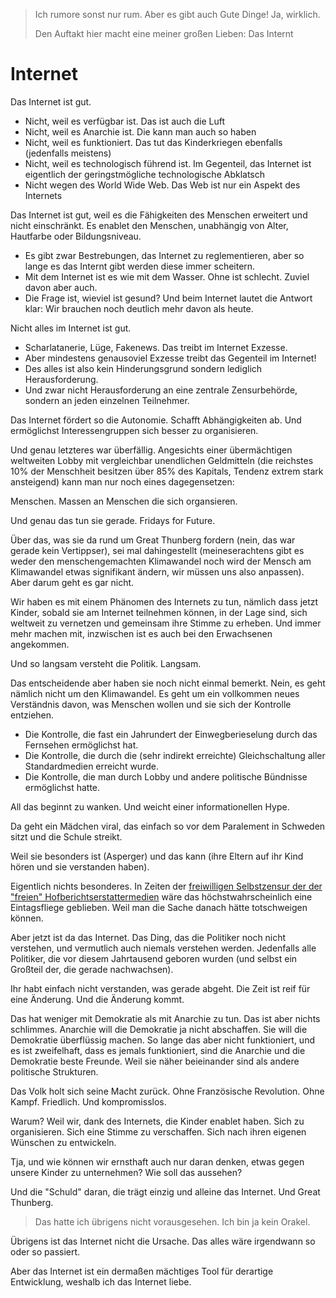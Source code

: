 > Ich rumore sonst nur rum.  Aber es gibt auch Gute Dinge!  Ja, wirklich.
>
> Den Auftakt hier macht eine meiner großen Lieben:  Das Internt

# Internet

Das Internet ist gut.

- Nicht, weil es verfügbar ist.  Das ist auch die Luft
- Nicht, weil es Anarchie ist.  Die kann man auch so haben
- Nicht, weil es funktioniert.  Das tut das Kinderkriegen ebenfalls (jedenfalls meistens)
- Nicht, weil es technologisch führend ist.  Im Gegenteil, das Internet ist eigentlich der geringstmögliche technologische Abklatsch
- Nicht wegen des World Wide Web.  Das Web ist nur ein Aspekt des Internets

Das Internet ist gut, weil es die Fähigkeiten des Menschen erweitert und nicht einschränkt.
Es enablet den Menschen, unabhängig von Alter, Hautfarbe oder Bildungsniveau.

- Es gibt zwar Bestrebungen, das Internet zu reglementieren, aber so lange es das Internt gibt werden diese immer scheitern.
- Mit dem Internet ist es wie mit dem Wasser.  Ohne ist schlecht.  Zuviel davon aber auch.
- Die Frage ist, wieviel ist gesund?  Und beim Internet lautet die Antwort klar:  Wir brauchen noch deutlich mehr davon als heute.

Nicht alles im Internet ist gut.

- Scharlatanerie, Lüge, Fakenews.  Das treibt im Internet Exzesse.
- Aber mindestens genausoviel Exzesse treibt das Gegenteil im Internet!
- Des alles ist also kein Hinderungsgrund sondern lediglich Herausforderung.
- Und zwar nicht Herausforderung an eine zentrale Zensurbehörde, sondern an jeden einzelnen Teilnehmer.

Das Internet fördert so die Autonomie.  Schafft Abhängigkeiten ab.  Und ermöglichst Interessengruppen sich besser zu organisieren.

Und genau letzteres war überfällig.  Angesichts einer übermächtigen weltweiten Lobby mit vergleichbar unendlichen Geldmitteln
(die reichstes 10% der Menschheit besitzen über 85% des Kapitals, Tendenz extrem stark ansteigend) kann man nur noch eines
dagegensetzen:

Menschen.  Massen an Menschen die sich organsieren.

Und genau das tun sie gerade.  Fridays for Future.

Über das, was sie da rund um Great Thunberg fordern (nein, das war gerade kein Vertippser),
sei mal dahingestellt (meineserachtens gibt es weder den menschengemachten Klimawandel
noch wird der Mensch am Klimawandel etwas signifikant ändern, wir müssen uns also anpassen).
Aber darum geht es gar nicht.

Wir haben es mit einem Phänomen des Internets zu tun, nämlich dass jetzt Kinder, sobald sie am Internet teilnehmen können,
in der Lage sind, sich weltweit zu vernetzen und gemeinsam ihre Stimme zu erheben.  Und immer mehr machen mit,
inzwischen ist es auch bei den Erwachsenen angekommen.

Und so langsam versteht die Politik.  Langsam.

Das entscheidende aber haben sie noch nicht einmal bemerkt.  Nein, es geht nämlich nicht um den Klimawandel.
Es geht um ein vollkommen neues Verständnis davon, was Menschen wollen und sie sich der Kontrolle entziehen.

- Die Kontrolle, die fast ein Jahrundert der Einwegberieselung durch das Fernsehen ermöglichst hat.
- Die Kontrolle, die durch die (sehr indirekt erreichte) Gleichschaltung aller Standardmedien erreicht wurde.
- Die Kontrolle, die man durch Lobby und andere politische Bündnisse ermöglichst hatte.

All das beginnt zu wanken.  Und weicht einer informationellen Hype.

Da geht ein Mädchen viral, das einfach so vor dem Paralement in Schweden sitzt und die Schule streikt.

Weil sie besonders ist (Asperger) und das kann (ihre Eltern auf ihr Kind hören und sie verstanden haben).

Eigentlich nichts besonderes.  In Zeiten der
[freiwilligen Selbstzensur der der "freien" Hofberichtserstattermedien](../wtf/UN.md)
wäre das höchstwahrscheinlich eine Eintagsfliege geblieben.
Weil man die Sache danach hätte totschweigen können.

Aber jetzt ist da das Internet.  Das Ding, das die Politiker noch nicht verstehen, und vermutlich auch niemals verstehen werden.
Jedenfalls alle Politiker, die vor diesem Jahrtausend geboren wurden (und selbst ein Großteil der, die gerade nachwachsen).

Ihr habt einfach nicht verstanden, was gerade abgeht.  Die Zeit ist reif für eine Änderung.  Und die Änderung kommt.

Das hat weniger mit Demokratie als mit Anarchie zu tun.  Das ist aber nichts schlimmes.
Anarchie will die Demokratie ja nicht abschaffen.  Sie will die Demokratie überflüssig machen.
So lange das aber nicht funktioniert, und es ist zweifelhaft, dass es jemals funktioniert,
sind die Anarchie und die Demokratie beste Freunde.  Weil sie näher beieinander sind als andere politische Strukturen.

Das Volk holt sich seine Macht zurück.  Ohne Französische Revolution.  Ohne Kampf.
Friedlich.  Und kompromisslos.

Warum?  Weil wir, dank des Internets, die Kinder enablet haben.  Sich zu organisieren.  Sich eine Stimme zu verschaffen.
Sich nach ihren eigenen Wünschen zu entwickeln.

Tja, und wie können wir ernsthaft auch nur daran denken, etwas gegen unsere Kinder zu unternehmen?
Wie soll das aussehen?

Und die "Schuld" daran, die trägt einzig und alleine das Internet.  Und Great Thunberg.

> Das hatte ich übrigens nicht vorausgesehen.  Ich bin ja kein Orakel.

Übrigens ist das Internet nicht die Ursache.  Das alles wäre irgendwann so oder so passiert.

Aber das Internet ist ein dermaßen mächtiges Tool für derartige Entwicklung, weshalb ich das Internet liebe.
